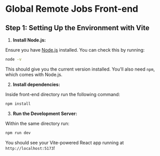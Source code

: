 # Global Remote Jobs Front-end
## Step 1: Setting Up the Environment with Vite
1. **Install Node.js:**

Ensure you have [Node.js](https://nodejs.org/en) installed. You can check this by running:
```bash
node -v
```
This should give you the current version installed. You'll also need `npm`, which comes with Node.js.

2. **Install dependencies:**

Inside front-end directory run the following command:
```bash
npm install
```

3. **Run the Development Server:**

Within the same directory run:
```bash
npm run dev
```
You should see your Vite-powered React app running at `http://localhost:5173`!